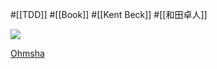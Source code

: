 #[[TDD]] #[[Book]] #[[Kent Beck]] #[[和田卓人]]

![](https://www.ohmsha.co.jp/Portals/0/book/large/978-4-274-21788-3.jpg)

[Ohmsha](https://www.ohmsha.co.jp/book/9784274217883/)